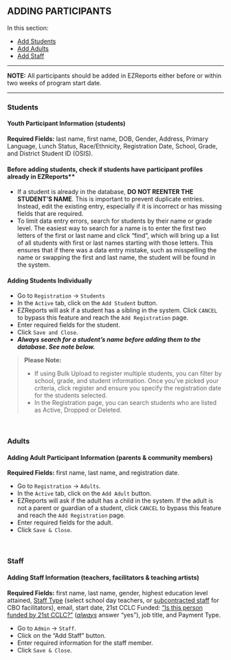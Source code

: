 ## ADDING PARTICIPANTS 

In this section:  
- [Add Students](#students)  
- [Add Adults](#adults)  
- [Add Staff](#staff)

***

**NOTE:** All participants should be added in EZReports either before or within two weeks of program start date. 

***

### Students
#### Youth Participant Information (students)
**Required Fields:** last name, first name, DOB, Gender, Address, Primary Language, Lunch Status, Race/Ethnicity, Registration Date, School, Grade, and District Student ID (OSIS).

#### Before adding students, check if students have participant profiles already in EZReports**
-	If a student is already in the database, **DO NOT REENTER THE STUDENT’S NAME**. This is important to prevent duplicate entries. Instead, edit the existing entry, especially if it is incorrect or has missing fields that are required. 
-	To limit data entry errors, search for students by their name or grade level. The easiest way to search for a name is to enter the first two letters of the first or last name and click “find”, which will bring up a list of all students with first or last names starting with those letters. This ensures that if there was a data entry mistake, such as misspelling the name or swapping the first and last name, the student will be found in the system. 

#### Adding Students Individually
-	Go to `Registration` &rightarrow; `Students`
-	In the `Active` tab, click on the `Add Student` button.
-	EZReports will ask if a student has a sibling in the system. Click `CANCEL` to bypass this feature and reach the `Add Registration` page.
-	Enter required fields for the student. 
-	Click `Save and Close`.
-	__*Always search for a student’s name before adding them to the database. See note below.*__

> **Please Note:**
> -	If using Bulk Upload to register multiple students, you can filter by school, grade, and student information. Once you’ve picked your criteria, click register and ensure you specify the registration date for the students selected. 
> -	In the Registration page, you can search students who are listed as Active, Dropped or Deleted.

<br>

### Adults
#### Adding Adult Participant Information (parents & community members)
**Required Fields:** first name, last name, and registration date.
-	Go to `Registration` &rightarrow; `Adults`.
-	In the `Active` tab, click on the `Add Adult` button.
-	EZReports will ask if the adult has a child in the system. If the adult is not a parent or guardian of a student, click `CANCEL` to bypass this feature and reach the `Add Registration` page.
-	Enter required fields for the adult. 
-	Click `Save & Close`.

<br>

### Staff
#### Adding Staff Information (teachers, facilitators & teaching artists)
**Required Fields:** first name, last name, gender, highest education level attained, <u>Staff Type</u> (select school day teachers, or <u>subcontracted staff</u> for CBO facilitators), email, start date, 21st CCLC Funded: <u>“Is this person funded by 21st CCLC?”</u> (<u>*always*</u> answer “yes”), job title, and Payment Type. 
-	Go to `Admin` &rightarrow; `Staff`.
-	Click on the “Add Staff” button.
-	Enter required information for the staff member. 
-	Click `Save & Close`.
